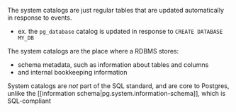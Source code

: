 The system catalogs are just regular tables that are updated automatically in response to events.
- ex. the `pg_database` catalog is updated in response to `CREATE DATABASE MY_DB`

The system catalogs are the place where a RDBMS stores:
- schema metadata, such as information about tables and columns
- and internal bookkeeping information

System catalogs are _not_ part of the SQL standard, and are core to Postgres, unlike the [[information schema|pg.system.information-schema]], which is SQL-compliant

